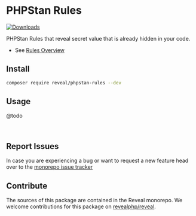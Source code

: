 # PHPStan Rules

[![Downloads](https://img.shields.io/packagist/dt/reveal/phpstan-rules.svg?style=flat-square)](https://packagist.org/packages/reveal/phpstan-rules/stats)

PHPStan Rules that reveal secret value that is already hidden in your code.

- See [Rules Overview](docs/rules_overview.md)

## Install

```bash
composer require reveal/phpstan-rules --dev
```

## Usage

@todo

<br>

## Report Issues

In case you are experiencing a bug or want to request a new feature head over to the [monorepo issue tracker](https://github.com/revealphp/reveal/issues)

## Contribute

The sources of this package are contained in the Reveal monorepo. We welcome contributions for this package on [revealphp/reveal](https://github.com/revealphp/reveal).
